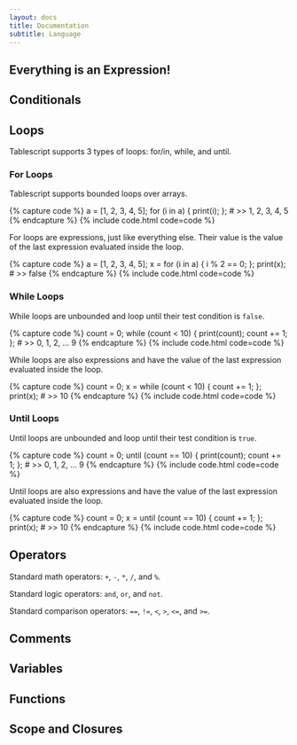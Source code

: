```yaml
---
layout: docs
title: Documentation
subtitle: Language
---
```


## Everything is an Expression!

## Conditionals

## Loops

Tablescript supports 3 types of loops: for/in, while, and until.

### For Loops

Tablescript supports bounded loops over arrays.

{% capture code %}
a = [1, 2, 3, 4, 5];
for (i in a) {
  print(i);
}; # >> 1, 2, 3, 4, 5
{% endcapture %}
{% include code.html code=code %}

For loops are expressions, just like everything else. Their value is the value of the last expression evaluated inside the loop.

{% capture code %}
a = [1, 2, 3, 4, 5];
x = for (i in a) {
  i % 2 == 0;
};
print(x); # >> false
{% endcapture %}
{% include code.html code=code %}

### While Loops

While loops are unbounded and loop until their test condition is `false`.

{% capture code %}
count = 0;
while (count < 10) {
  print(count);
  count += 1;
}; # >> 0, 1, 2, ... 9
{% endcapture %}
{% include code.html code=code %}

While loops are also expressions and have the value of the last expression evaluated inside the loop.

{% capture code %}
count = 0;
x = while (count < 10) {
  count += 1;
};
print(x); # >> 10
{% endcapture %}
{% include code.html code=code %}

### Until Loops

Until loops are unbounded and loop until their test condition is `true`.

{% capture code %}
count = 0;
until (count == 10) {
  print(count);
  count += 1;
}; # >> 0, 1, 2, ... 9
{% endcapture %}
{% include code.html code=code %}

Until loops are also expressions and have the value of the last expression evaluated inside the loop.

{% capture code %}
count = 0;
x = until (count == 10) {
  count += 1;
};
print(x); # >> 10
{% endcapture %}
{% include code.html code=code %}

## Operators

Standard math operators: `+`, `-`, `*`, `/`, and `%`.

Standard logic operators: `and`, `or`, and `not`.

Standard comparison operators: `==`, `!=`, `<`, `>`, `<=`, and `>=`.

## Comments

## Variables

## Functions

## Scope and Closures

